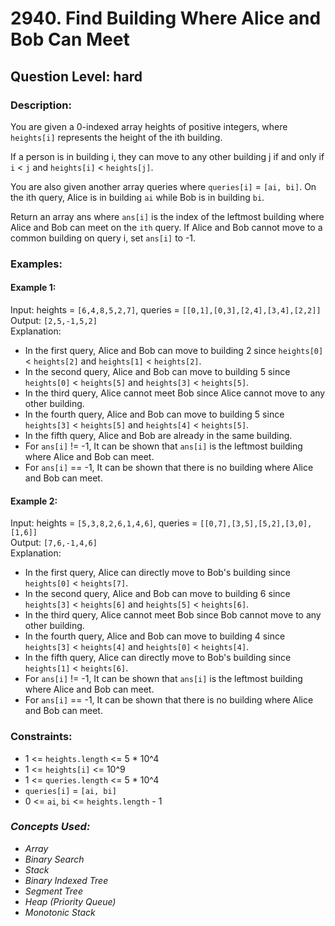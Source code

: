 # 2940. Find Building Where Alice and Bob Can Meet
## Question Level: hard
### Description:
You are given a 0-indexed array heights of positive integers, where `heights[i]` represents the height of the ith building.

If a person is in building i, they can move to any other building j if and only if `i` < `j` and `heights[i]` < `heights[j]`.

You are also given another array queries where `queries[i]` = `[ai, bi]`. On the ith query, Alice is in building `ai` while Bob is in building `bi`.

Return an array ans where `ans[i]` is the index of the leftmost building where Alice and Bob can meet on the `ith` query. If Alice and Bob cannot move to a common building on query i, set `ans[i]` to -1.

### Examples:
#### Example 1:

Input: heights = `[6,4,8,5,2,7]`, queries = `[[0,1],[0,3],[2,4],[3,4],[2,2]]`<br>
Output: `[2,5,-1,5,2]`<br>
Explanation:<br>
- In the first query, Alice and Bob can move to building 2 since `heights[0]` < `heights[2]` and `heights[1]` < `heights[2]`. 
- In the second query, Alice and Bob can move to building 5 since `heights[0]` < `heights[5]` and `heights[3]` < `heights[5]`. 
- In the third query, Alice cannot meet Bob since Alice cannot move to any other building.
- In the fourth query, Alice and Bob can move to building 5 since `heights[3]` < `heights[5]` and `heights[4]` < `heights[5]`.
- In the fifth query, Alice and Bob are already in the same building.  
- For `ans[i]` != -1, It can be shown that `ans[i]` is the leftmost building where Alice and Bob can meet.
- For `ans[i]` == -1, It can be shown that there is no building where Alice and Bob can meet.
#### Example 2:

Input: heights = `[5,3,8,2,6,1,4,6]`, queries = `[[0,7],[3,5],[5,2],[3,0],[1,6]]`<br>
Output: `[7,6,-1,4,6]`<br>
Explanation: <br>
- In the first query, Alice can directly move to Bob's building since `heights[0]` < `heights[7]`.
- In the second query, Alice and Bob can move to building 6 since `heights[3]` < `heights[6]` and `heights[5]` < `heights[6]`.
- In the third query, Alice cannot meet Bob since Bob cannot move to any other building.
- In the fourth query, Alice and Bob can move to building 4 since `heights[3]` < `heights[4]` and `heights[0]` < `heights[4]`.
- In the fifth query, Alice can directly move to Bob's building since `heights[1]` < `heights[6]`.
- For `ans[i]` != -1, It can be shown that `ans[i]` is the leftmost building where Alice and Bob can meet.
- For `ans[i]` == -1, It can be shown that there is no building where Alice and Bob can meet.

### Constraints:

- 1 <= `heights.length` <= 5 * 10^4
- 1 <= `heights[i]` <= 10^9
- 1 <= `queries.length` <= 5 * 10^4
- `queries[i]` = `[ai, bi]`
- 0 <= `ai`, `bi` <= `heights.length` - 1


### <i>Concepts Used:
- Array
- Binary Search
- Stack
- Binary Indexed Tree
- Segment Tree
- Heap (Priority Queue)
- Monotonic Stack </i>